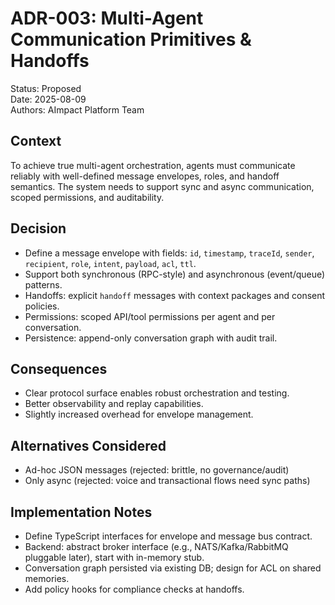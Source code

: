 # ADR-003: Multi-Agent Communication Primitives & Handoffs

Status: Proposed  
Date: 2025-08-09  
Authors: AImpact Platform Team

## Context
To achieve true multi-agent orchestration, agents must communicate reliably with well-defined message envelopes, roles, and handoff semantics. The system needs to support sync and async communication, scoped permissions, and auditability.

## Decision
- Define a message envelope with fields: `id`, `timestamp`, `traceId`, `sender`, `recipient`, `role`, `intent`, `payload`, `acl`, `ttl`.
- Support both synchronous (RPC-style) and asynchronous (event/queue) patterns.
- Handoffs: explicit `handoff` messages with context packages and consent policies.
- Permissions: scoped API/tool permissions per agent and per conversation.
- Persistence: append-only conversation graph with audit trail.

## Consequences
- Clear protocol surface enables robust orchestration and testing.
- Better observability and replay capabilities.
- Slightly increased overhead for envelope management.

## Alternatives Considered
- Ad-hoc JSON messages (rejected: brittle, no governance/audit)
- Only async (rejected: voice and transactional flows need sync paths)

## Implementation Notes
- Define TypeScript interfaces for envelope and message bus contract.
- Backend: abstract broker interface (e.g., NATS/Kafka/RabbitMQ pluggable later), start with in-memory stub.
- Conversation graph persisted via existing DB; design for ACL on shared memories.
- Add policy hooks for compliance checks at handoffs.